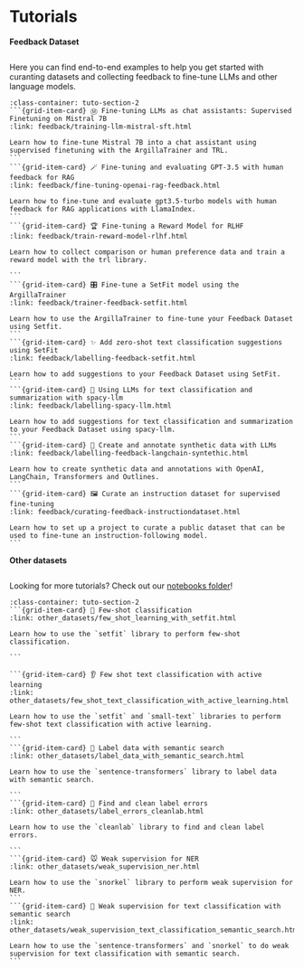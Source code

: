 # Tutorials

**Feedback Dataset**

```{include} /_common/feedback_dataset.md
```

Here you can find end-to-end examples to help you get started with curanting datasets and collecting feedback to fine-tune LLMs and other language models.

````{grid}  1 1 3 3
:class-container: tuto-section-2
```{grid-item-card} Ⓜ️ Fine-tuning LLMs as chat assistants: Supervised Finetuning on Mistral 7B
:link: feedback/training-llm-mistral-sft.html

Learn how to fine-tune Mistral 7B into a chat assistant using supervised finetuning with the ArgillaTrainer and TRL.
```
```{grid-item-card} 🪄 Fine-tuning and evaluating GPT-3.5 with human feedback for RAG
:link: feedback/fine-tuning-openai-rag-feedback.html

Learn how to fine-tune and evaluate gpt3.5-turbo models with human feedback for RAG applications with LlamaIndex.
```
```{grid-item-card} 🏆 Fine-tuning a Reward Model for RLHF
:link: feedback/train-reward-model-rlhf.html

Learn how to collect comparison or human preference data and train a reward model with the trl library.

```
```{grid-item-card} 🎛️ Fine-tune a SetFit model using the ArgillaTrainer
:link: feedback/trainer-feedback-setfit.html

Learn how to use the ArgillaTrainer to fine-tune your Feedback Dataset using Setfit.
```
```{grid-item-card} ✨ Add zero-shot text classification suggestions using SetFit
:link: feedback/labelling-feedback-setfit.html

Learn how to add suggestions to your Feedback Dataset using SetFit.
```
```{grid-item-card} 🧸 Using LLMs for text classification and summarization with spacy-llm
:link: feedback/labelling-spacy-llm.html

Learn how to add suggestions for text classification and summarization to your Feedback Dataset using spacy-llm.
```
```{grid-item-card} 🎡 Create and annotate synthetic data with LLMs
:link: feedback/labelling-feedback-langchain-syntethic.html

Learn how to create synthetic data and annotations with OpenAI, LangChain, Transformers and Outlines.
```
```{grid-item-card} 🖼️ Curate an instruction dataset for supervised fine-tuning
:link: feedback/curating-feedback-instructiondataset.html

Learn how to set up a project to curate a public dataset that can be used to fine-tune an instruction-following model.
```

````

**Other datasets**

```{include} /_common/other_datasets.md
```

Looking for more tutorials? Check out our [notebooks folder](/reference/notebooks)!

````{grid}  1 1 3 3
:class-container: tuto-section-2
```{grid-item-card} 🤯 Few-shot classification
:link: other_datasets/few_shot_learning_with_setfit.html

Learn how to use the `setfit` library to perform few-shot classification.

```

```{grid-item-card} 👂 Few shot text classification with active learning
:link: other_datasets/few_shot_text_classification_with_active_learning.html

Learn how to use the `setfit` and `small-text` libraries to perform few-shot text classification with active learning.

```
```{grid-item-card} 💨 Label data with semantic search
:link: other_datasets/label_data_with_semantic_search.html

Learn how to use the `sentence-transformers` library to label data with semantic search.

```
```{grid-item-card} 🧹 Find and clean label errors
:link: other_datasets/label_errors_cleanlab.html

Learn how to use the `cleanlab` library to find and clean label errors.

```
```{grid-item-card} 🐭 Weak supervision for NER
:link: other_datasets/weak_supervision_ner.html

Learn how to use the `snorkel` library to perform weak supervision for NER.
```
```{grid-item-card} 👮 Weak supervision for text classification with semantic search
:link: other_datasets/weak_supervision_text_classification_semantic_search.html

Learn how to use the `sentence-transformers` and `snorkel` to do weak supervision for text classification with semantic search.
```
````
<!--
```{toctree}
:hidden:

feedback/fine-tuning-openai-rag-feedback
feedback/training-llm-mistral-sft
feedback/curating-feedback-instructiondataset
feedback/train-reward-model-rlhf
feedback/labelling-feedback-setfit
feedback/trainer-feedback-setfit
feedback/labelling-feedback-langchain-syntethic

other_datasets/few_shot_learning_with_setfit
other_datasets/few_shot_text_classification_with_active_learning
other_datasets/label_data_with_semantic_search
other_datasets/label_errors_cleanlab
other_datasets/weak_supervision_ner
other_datasets/weak_supervision_text_classification_semantic_search
``` -->